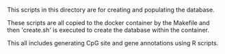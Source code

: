 This scripts in this directory are for creating and populating the database.

These scripts are all copied to the docker container by the Makefile
and then 'create.sh' is executed to create the database within the container.

This all includes generating CpG site and gene annotations using R scripts.  
